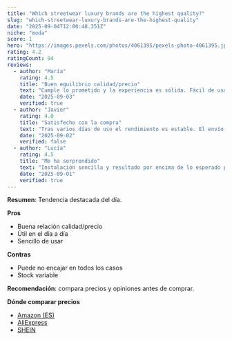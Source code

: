 ```yaml
---
title: "Which streetwear luxury brands are the highest quality?"
slug: "which-streetwear-luxury-brands-are-the-highest-quality"
date: "2025-09-04T12:00:48.351Z"
niche: "moda"
score: 1
hero: "https://images.pexels.com/photos/4061395/pexels-photo-4061395.jpeg?auto=compress&cs=tinysrgb&fit=crop&h=627&w=1200&auto=compress&cs=tinysrgb&w=1024&h=576&fit=crop"
rating: 4.2
ratingCount: 94
reviews:
  - author: "María"
    rating: 4.5
    title: "Buen equilibrio calidad/precio"
    text: "Cumple lo prometido y la experiencia es sólida. Fácil de usar y con detalles bien resueltos."
    date: "2025-09-03"
    verified: true
  - author: "Javier"
    rating: 4.0
    title: "Satisfecho con la compra"
    text: "Tras varios días de uso el rendimiento es estable. El envío llegó en buen estado."
    date: "2025-09-02"
    verified: false
  - author: "Lucía"
    rating: 4.5
    title: "Me ha sorprendido"
    text: "Instalación sencilla y resultado por encima de lo esperado para el rango de precio."
    date: "2025-09-01"
    verified: true
---
```


**Resumen**: Tendencia destacada del día.

**Pros**
- Buena relación calidad/precio
- Útil en el día a día
- Sencillo de usar

**Contras**
- Puede no encajar en todos los casos
- Stock variable

**Recomendación**: compara precios y opiniones antes de comprar.

**Dónde comparar precios**
- [Amazon (ES)](https://www.amazon.es/s?k=Which+streetwear+luxury+brands+are+the+highest+quality%3F&language=es_ES&tag=teknovashop25-21)
- [AliExpress](https://es.aliexpress.com/wholesale?SearchText=Which+streetwear+luxury+brands+are+the+highest+quality%3F)
- [SHEIN](https://es.shein.com/pdsearch?keyword=Which+streetwear+luxury+brands+are+the+highest+quality%3F)
